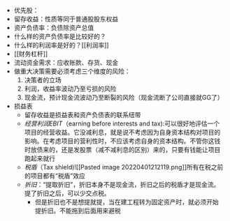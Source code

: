 - 优先股：
- 留存收益：性质等同于普通股股东权益
- 资产负债率：负债除资产总值
- 什么样的资产负债率是比较好的？
- 什么样的利润率是好的？[[利润率]]
- [[财务杠杆]]
- 流动资金需求：应收账款、存货、现金
- 做重大决策需要必须考虑三个维度的风险：
	1. 决策者的立场
	2. 利润，收益率波动乃至亏损的风险
	3. 现金流，预计现金流波动乃至断裂的风险（现金流断了公司直接就GG了）
- 损益表
	- 留存收益是损益表和资产负债表的联系纽带
	- *经营利润EBIT*（earning before interests and tax):可以很好地评估一个项目的经营收益。它没减利息，就是说不考虑因为自身资本结构对项目的影响。在考虑项目的营利性时，不应该考虑自身的资本结构。不管你这钱时放债来的，还是发股票（减不减利息的区别）来的，只要有钱能让项目跑起来就行
	- *税盾*（Tax shield)![[Pasted image 20220401212119.png]]所有在税之前的项目都有“税盾”效应
	- *折旧*：“提取折旧”，折旧本身不是现金流，折旧之后的税盾才是现金流。提了折旧之后，可以少交点税。
		- 但是折旧也不是想提就提，当在建工程转为固定资产时，就必须开始提折旧。不能拖到后面用来避税